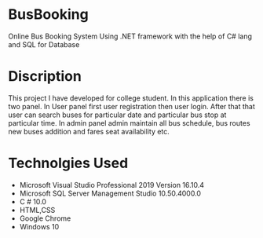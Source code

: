# BusBooking
Online Bus Booking System Using .NET framework with the help of C# lang and SQL for Database

# Discription
This project I have developed for college student. In this application there is two panel. In User panel first user registration then user login. After that that user can search buses for particular date and particular bus stop at particular time. In admin panel admin maintain all bus schedule, bus routes new buses addition and fares seat availability etc.

# Technolgies Used
*  Microsoft Visual Studio Professional 2019 Version 16.10.4
* Microsoft SQL Server Management Studio	10.50.4000.0
* C # 10.0
* HTML,CSS
* Google Chrome
* Windows 10


